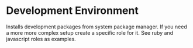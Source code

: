 
# Development Environment

Installs development packages from system package manager. If you need a more
more complex setup create a specific role for it. See ruby and javascript roles
as examples.
